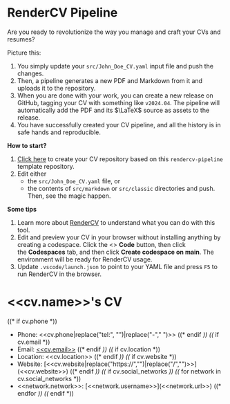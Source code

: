 <!-- Remove below in src/markdown/Header.j2.md not in README.md -->

# RenderCV Pipeline

Are you ready to revolutionize the way you manage and craft your CVs and resumes?

Picture this:

1.  You simply update your `src/John_Doe_CV.yaml` input file and push the changes.
2.  Then, a pipeline generates a new PDF and Markdown from it and uploads it to the repository.
3.  When you are done with your work, you can create a new release on GitHub, tagging your CV with something like `v2024.04`. The pipeline will automatically add the PDF and its $\LaTeX$ source as assets to the release.
4.  You have successfully created your CV pipeline, and all the history is in safe hands and reproducible.

**How to start?**

1.  [Click here](https://github.com/new?template_name=rendercv-pipeline&template_owner=sinaatalay) to create your CV repository based on this `rendercv-pipeline` template repository.
2.  Edit either
    -  the `src/John_Doe_CV.yaml` file, or
    -  the contents of `src/markdown` or `src/classic` directories
    and push. Then, see the magic happen.

**Some tips**

1.  Learn more about [RenderCV](https://github.com/sinaatalay/rendercv) to understand what you can do with this tool.
2.  Edit and preview your CV in your browser without installing anything by creating a codespace. Click the <> **Code** button, then click the **Codespaces** tab, and then click **Create codespace on main**. The environment will be ready for RenderCV usage.
3.  Update `.vscode/launch.json` to point to your YAML file and press `F5` to run RenderCV in the browser.

<!-- Remove above in src/markdown/Header.j2.md not in README.md -->
# <<cv.name>>'s CV

((* if cv.phone *))
- Phone: <<cv.phone|replace("tel:", "")|replace("-"," ")>>
((* endif *))
((* if cv.email *))
- Email: [<<cv.email>>](mailto:<<cv.email>>)
((* endif *))
((* if cv.location *))
- Location: <<cv.location>>
((* endif *))
((* if cv.website *))
- Website: [<<cv.website|replace("https://","")|replace("/","")>>](<<cv.website>>)
((* endif *))
((* if cv.social_networks *))
    ((* for network in cv.social_networks *))
- <<network.network>>: [<<network.username>>](<<network.url>>)
    ((* endfor *))
((* endif *))
